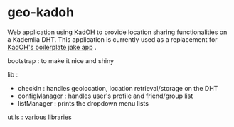 geo-kadoh
=========
Web application using [KadOH](https://github.com/jinroh/kadoh) to provide location sharing functionalities on a Kademlia DHT.
This application is currently used as a replacement for [KadOH's boilerplate jake app](https://github.com/jinroh/kadoh/tree/master/apps/boilerplate/static) .

bootstrap : to make it nice and shiny

lib : 

+ checkIn : handles geolocation, location retrieval/storage on the DHT
+ configManager : handles user's profile and friend/group list
+ listManager : prints the dropdown menu lists

utils : various libraries
